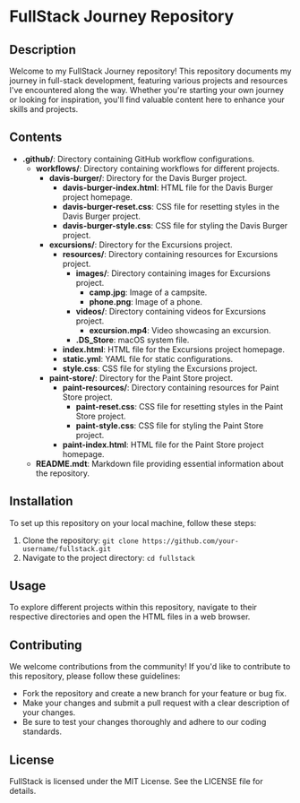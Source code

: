 # FullStack Journey Repository

## Description

Welcome to my FullStack Journey repository! This repository documents my journey in full-stack development, featuring various projects and resources I've encountered along the way. Whether you're starting your own journey or looking for inspiration, you'll find valuable content here to enhance your skills and projects.

## Contents

- **.github/**: Directory containing GitHub workflow configurations.
  - **workflows/**: Directory containing workflows for different projects.
    - **davis-burger/**: Directory for the Davis Burger project.
      - **davis-burger-index.html**: HTML file for the Davis Burger project homepage.
      - **davis-burger-reset.css**: CSS file for resetting styles in the Davis Burger project.
      - **davis-burger-style.css**: CSS file for styling the Davis Burger project.
    - **excursions/**: Directory for the Excursions project.
      - **resources/**: Directory containing resources for Excursions project.
        - **images/**: Directory containing images for Excursions project.
          - **camp.jpg**: Image of a campsite.
          - **phone.png**: Image of a phone.
        - **videos/**: Directory containing videos for Excursions project.
          - **excursion.mp4**: Video showcasing an excursion.
        - **.DS_Store**: macOS system file.
      - **index.html**: HTML file for the Excursions project homepage.
      - **static.yml**: YAML file for static configurations.
      - **style.css**: CSS file for styling the Excursions project.
    - **paint-store/**: Directory for the Paint Store project.
      - **paint-resources/**: Directory containing resources for Paint Store project.
        - **paint-reset.css**: CSS file for resetting styles in the Paint Store project.
        - **paint-style.css**: CSS file for styling the Paint Store project.
      - **paint-index.html**: HTML file for the Paint Store project homepage.
  - **README.mdt**: Markdown file providing essential information about the repository.

## Installation

To set up this repository on your local machine, follow these steps:

1. Clone the repository: `git clone https://github.com/your-username/fullstack.git`
2. Navigate to the project directory: `cd fullstack`

## Usage

To explore different projects within this repository, navigate to their respective directories and open the HTML files in a web browser.

## Contributing

We welcome contributions from the community! If you'd like to contribute to this repository, please follow these guidelines:

- Fork the repository and create a new branch for your feature or bug fix.
- Make your changes and submit a pull request with a clear description of your changes.
- Be sure to test your changes thoroughly and adhere to our coding standards.

## License

FullStack is licensed under the MIT License. See the LICENSE file for details.
